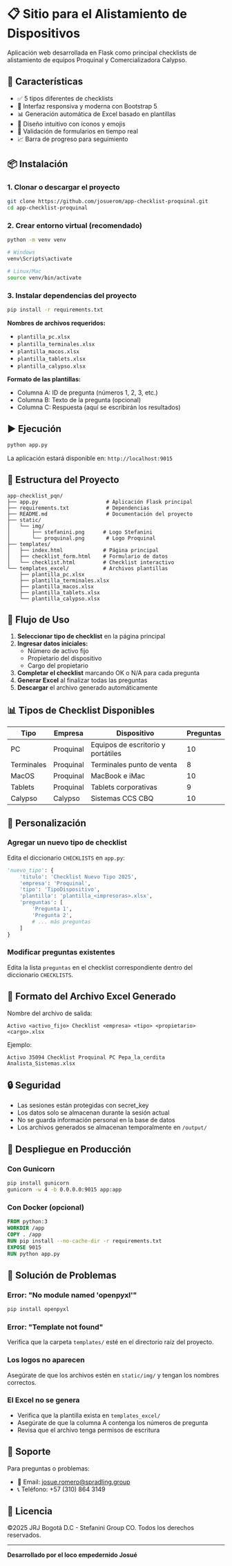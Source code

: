 # 📋 Sitio para el Alistamiento de Dispositivos

Aplicación web desarrollada en Flask como principal checklists de alistamiento de equipos Proquinal y Comercializadora Calypso.

## 🚀 Características

- ✅ 5 tipos diferentes de checklists
- 📱 Interfaz responsiva y moderna con Bootstrap 5
- 📊 Generación automática de Excel basado en plantillas
- 🎨 Diseño intuitivo con íconos y emojis
- 📝 Validación de formularios en tiempo real
- 📈 Barra de progreso para seguimiento

## 📦 Instalación

### 1. Clonar o descargar el proyecto

```bash
git clone https://github.com/josuerom/app-checklist-proquinal.git
cd app-checklist-proquinal
```

### 2. Crear entorno virtual (recomendado)

```bash
python -m venv venv

# Windows
venv\Scripts\activate

# Linux/Mac
source venv/bin/activate
```

### 3. Instalar dependencias del proyecto

```bash
pip install -r requirements.txt
```

**Nombres de archivos requeridos:**
- `plantilla_pc.xlsx`
- `plantilla_terminales.xlsx`
- `plantilla_macos.xlsx`
- `plantilla_tablets.xlsx`
- `plantilla_calypso.xlsx`

**Formato de las plantillas:**
- Columna A: ID de pregunta (números 1, 2, 3, etc.)
- Columna B: Texto de la pregunta (opcional)
- Columna C: Respuesta (aquí se escribirán los resultados)

## ▶️ Ejecución

```bash
python app.py
```

La aplicación estará disponible en: `http://localhost:9015`

## 📁 Estructura del Proyecto

```
app-checklist_pqn/
├── app.py                      # Aplicación Flask principal
├── requirements.txt            # Dependencias
├── README.md                   # Documentación del proyecto
├── static/
│   └── img/
│       ├── stefanini.png      # Logo Stefanini
│       └── proquinal.png       # Logo Proquinal
├── templates/
│   ├── index.html             # Página principal
│   ├── checklist_form.html    # Formulario de datos
│   └── checklist.html         # Checklist interactivo
└── templates_excel/           # Archivos plantillas
    ├── plantilla_pc.xlsx
    ├── plantilla_terminales.xlsx
    ├── plantilla_macos.xlsx
    ├── plantilla_tablets.xlsx
    └── plantilla_calypso.xlsx
```

## 🎯 Flujo de Uso

1. **Seleccionar tipo de checklist** en la página principal
2. **Ingresar datos iniciales:**
   - Número de activo fijo
   - Propietario del dispositivo
   - Cargo del propietario
3. **Completar el checklist** marcando OK o N/A para cada pregunta
4. **Generar Excel** al finalizar todas las preguntas
5. **Descargar** el archivo generado automáticamente

## 📊 Tipos de Checklist Disponibles

| Tipo | Empresa | Dispositivo | Preguntas |
|------|---------|-------------|-----------|
| PC | Proquinal | Equipos de escritorio y portátiles | 10 |
| Terminales | Proquinal | Terminales punto de venta | 8 |
| MacOS | Proquinal | MacBook e iMac | 10 |
| Tablets | Proquinal | Tablets corporativas | 9 |
| Calypso | Calypso | Sistemas CCS CBQ | 10 |

## 🔧 Personalización

### Agregar un nuevo tipo de checklist

Edita el diccionario `CHECKLISTS` en `app.py`:

```python
'nuevo_tipo': {
    'titulo': 'Checklist Nuevo Tipo 2025',
    'empresa': 'Proquinal',
    'tipo': 'TipoDispositivo',
    'plantilla': 'plantilla_<impresoras>.xlsx',
    'preguntas': [
        'Pregunta 1',
        'Pregunta 2',
        # ... más preguntas
    ]
}
```

### Modificar preguntas existentes

Edita la lista `preguntas` en el checklist correspondiente dentro del diccionario `CHECKLISTS`.

## 📝 Formato del Archivo Excel Generado

Nombre del archivo de salida:
```
Activo <activo_fijo> Checklist <empresa> <tipo> <propietario> <cargo>.xlsx
```

Ejemplo:
```
Activo 35094 Checklist Proquinal PC Pepa_la_cerdita Analista_Sistemas.xlsx
```

## 🔒 Seguridad

- Las sesiones están protegidas con secret_key
- Los datos solo se almacenan durante la sesión actual
- No se guarda información personal en la base de datos
- Los archivos generados se almacenan temporalmente en `/output/`

## 🚢 Despliegue en Producción

### Con Gunicorn

```bash
pip install gunicorn
gunicorn -w 4 -b 0.0.0.0:9015 app:app
```

### Con Docker (opcional)

```dockerfile
FROM python:3
WORKDIR /app
COPY . /app
RUN pip install --no-cache-dir -r requirements.txt
EXPOSE 9015
RUN python app.py
```

## 🐛 Solución de Problemas

### Error: "No module named 'openpyxl'"
```bash
pip install openpyxl
```

### Error: "Template not found"
Verifica que la carpeta `templates/` esté en el directorio raíz del proyecto.

### Los logos no aparecen
Asegúrate de que los archivos estén en `static/img/` y tengan los nombres correctos.

### El Excel no se genera
- Verifica que la plantilla exista en `templates_excel/`
- Asegúrate de que la columna A contenga los números de pregunta
- Revisa que el archivo tenga permisos de escritura

## 📧 Soporte

Para preguntas o problemas:
- 📧 Email: josue.romero@spradling.group
- 📞 Teléfono: +57 (310) 864 3149

## 📄 Licencia

©2025 JRJ Bogotá D.C - Stefanini Group CO. Todos los derechos reservados.

---

**Desarrollado por el loco empedernido Josué**
